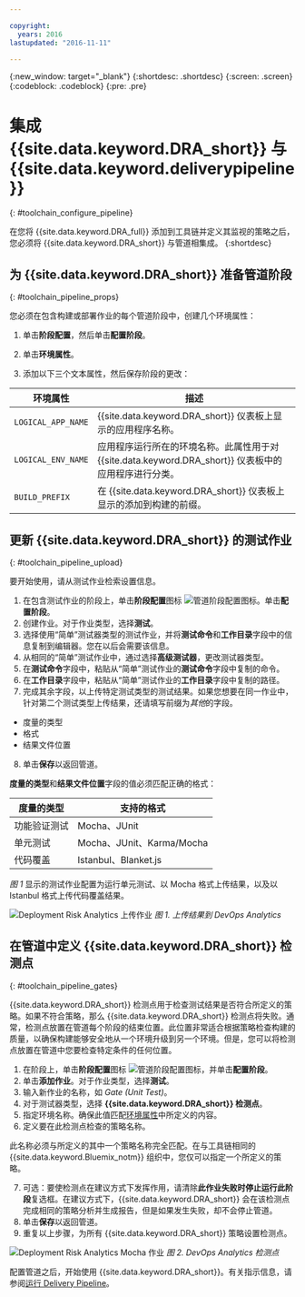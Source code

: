 ```yaml
---

copyright:
  years: 2016
lastupdated: "2016-11-11"

---
```


{:new_window: target="_blank"}
{:shortdesc: .shortdesc}
{:screen: .screen}
{:codeblock: .codeblock}
{:pre: .pre}

# 集成 {{site.data.keyword.DRA_short}} 与 {{site.data.keyword.deliverypipeline}}
{: #toolchain_configure_pipeline}

在您将 {{site.data.keyword.DRA_full}} 添加到工具链并定义其监视的策略之后，您必须将 {{site.data.keyword.DRA_short}} 与管道相集成。
{:shortdesc}

<!--##Configuring the {{site.data.keyword.deliverypipeline}}

{: #toolchain_integration}
To use {{site.data.keyword.DRA_short}}, add it to any toolchain that uses the {{site.data.keyword.deliverypipeline}}.

1. In {{site.data.keyword.Bluemix_notm}}, on the **Toolchains** tab, open a toolchain.

2. On the toolchain's Overview page, click the add (+) button.

3. In the Tool Integrations section, select **{{site.data.keyword.DRA_short}}**.

4. Click **Create Integration**.

5. In your toolchain, click the {{site.data.keyword.deliverypipeline}} tile. You can configure {{site.data.keyword.DRA_short}} in any number of pipelines.-->

## 为 {{site.data.keyword.DRA_short}} 准备管道阶段
{: #toolchain_pipeline_props}

您必须在包含构建或部署作业的每个管道阶段中，创建几个环境属性：

1. 单击**阶段配置**，然后单击**配置阶段**。

2. 单击**环境属性**。

3. 添加以下三个文本属性，然后保存阶段的更改：

<table><thead>
<tr>
<th>环境属性</th>
<th>描述</th>
</tr>
</thead><tbody>
<tr>
<td><code>LOGICAL_APP_NAME</code></td>
<td>{{site.data.keyword.DRA_short}} 仪表板上显示的应用程序名称。</td>
</tr>
<tr>
<td><code>LOGICAL_ENV_NAME</code></td>
<td>应用程序运行所在的环境名称。此属性用于对 {{site.data.keyword.DRA_short}} 仪表板中的应用程序进行分类。</td>
</tr>
<tr>
<td><code>BUILD_PREFIX</code></td>
<td>在 {{site.data.keyword.DRA_short}} 仪表板上显示的添加到构建的前缀。</td>
</tr>
</tbody></table>


## 更新 {{site.data.keyword.DRA_short}} 的测试作业
{: #toolchain_pipeline_upload}

要开始使用，请从测试作业检索设置信息。

1. 在包含测试作业的阶段上，单击**阶段配置**图标 ![管道阶段配置图标](images/pipeline-stage-configuration-icon.png)。单击**配置阶段**。
2. 创建作业。对于作业类型，选择**测试**。
3. 选择使用“简单”测试器类型的测试作业，并将**测试命令**和**工作目录**字段中的信息复制到编辑器。您在以后会需要该信息。
4. 从相同的“简单”测试作业中，通过选择**高级测试器**，更改测试器类型。
5. 在**测试命令**字段中，粘贴从“简单”测试作业的**测试命令**字段中复制的命令。
6. 在**工作目录**字段中，粘贴从“简单”测试作业的**工作目录**字段中复制的路径。
7. 完成其余字段，以上传特定测试类型的测试结果。如果您想要在同一作业中，针对第二个测试类型上传结果，还请填写前缀为*其他*的字段。

 * 度量的类型
 * 格式
 * 结果文件位置
8. 单击**保存**以返回管道。

**度量的类型**和**结果文件位置**字段的值必须匹配正确的格式：

<table><thead>
<tr>
<th>度量的类型</th>
<th>支持的格式</th>
</tr>
</thead><tbody>
<tr>
<td>功能验证测试</td>
<td>Mocha、JUnit</td>
</tr>
<tr>
<td>单元测试</td>
<td>Mocha、JUnit、Karma/Mocha</td>
</tr>
<tr>
<td>代码覆盖</td>
<td>Istanbul、Blanket.js</td>
</tr>
</tbody></table>

*图 1* 显示的测试作业配置为运行单元测试、以 Mocha 格式上传结果，以及以 Istanbul 格式上传代码覆盖结果。

![Deployment Risk Analytics 上传作业](images/DRA_upload_job.png)
*图 1. 上传结果到 DevOps Analytics*

## 在管道中定义 {{site.data.keyword.DRA_short}} 检测点
{: #toolchain_pipeline_gates}

{{site.data.keyword.DRA_short}} 检测点用于检查测试结果是否符合所定义的策略。如果不符合策略，那么 {{site.data.keyword.DRA_short}} 检测点将失败。通常，检测点放置在管道每个阶段的结束位置。此位置非常适合根据策略检查构建的质量，以确保构建能够安全地从一个环境升级到另一个环境。但是，您可以将检测点放置在管道中您要检查特定条件的任何位置。

1. 在阶段上，单击**阶段配置**图标 ![管道阶段配置图标](images/pipeline-stage-configuration-icon.png)，并单击**配置阶段**。
2. 单击**添加作业**。对于作业类型，选择**测试**。
3. 输入新作业的名称，如 *Gate (Unit Test)*。
4. 对于测试器类型，选择 **{{site.data.keyword.DRA_short}} 检测点**。
5. 指定环境名称。确保此值匹配[环境属性](#toolchain_pipeline_props)中所定义的内容。
6. 定义要在此检测点检查的策略名称。

 此名称必须与所定义的其中一个策略名称完全匹配。在与工具链相同的 {{site.data.keyword.Bluemix_notm}} 组织中，您仅可以指定一个所定义的策略。

7. 可选：要使检测点在建议方式下发挥作用，请清除**此作业失败时停止运行此阶段**复选框。在建议方式下，{{site.data.keyword.DRA_short}} 会在该检测点完成相同的策略分析并生成报告，但是如果发生失败，却不会停止管道。
8. 单击**保存**以返回管道。
9. 重复以上步骤，为所有 {{site.data.keyword.DRA_short}} 策略设置检测点。

![Deployment Risk Analytics Mocha 作业](images/DRA_gate_job.png)
*图 2. DevOps Analytics 检测点*

配置管道之后，开始使用 {{site.data.keyword.DRA_short}}。有关指示信息，请参阅[运行 Delivery Pipeline](./pipeline_decision_reports.html#toolchain_reports)。
